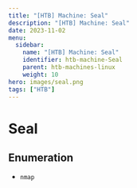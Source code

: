 ```yaml
---
title: "[HTB] Machine: Seal"
description: "[HTB] Machine: Seal"
date: 2023-11-02
menu:
  sidebar:
    name: "[HTB] Machine: Seal"
    identifier: htb-machine-Seal
    parent: htb-machines-linux
    weight: 10
hero: images/seal.png
tags: ["HTB"]
---
```


# Seal
## Enumeration
- `nmap`